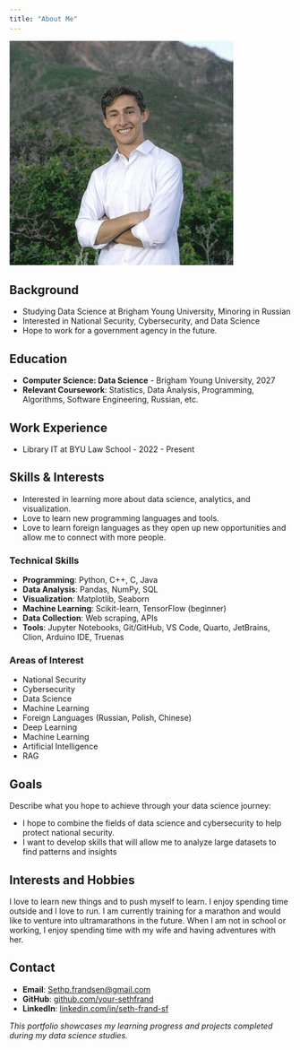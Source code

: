 ```yaml
---
title: "About Me"
---
```


![Seth Frandsen](professional_headshot.jpg)

## Background

- Studying Data Science at Brigham Young University, Minoring in Russian
- Interested in National Security, Cybersecurity, and Data Science
- Hope to work for a government agency in the future. 

## Education

- **Computer Science: Data Science** - Brigham Young University, 2027
- **Relevant Coursework**: Statistics, Data Analysis, Programming, Algorithms, Software Engineering, Russian, etc.

## Work Experience

- Library IT at BYU Law School - 2022 - Present

## Skills & Interests
- Interested in learning more about data science, analytics, and visualization.
- Love to learn new programming languages and tools.
- Love to learn foreign languages as they open up new opportunities and allow me to connect with more people.

### Technical Skills
- **Programming**: Python, C++, C, Java
- **Data Analysis**: Pandas, NumPy, SQL
- **Visualization**: Matplotlib, Seaborn
- **Machine Learning**: Scikit-learn, TensorFlow (beginner)
- **Data Collection**: Web scraping, APIs
- **Tools**: Jupyter Notebooks, Git/GitHub, VS Code, Quarto, JetBrains, Clion, Arduino IDE, Truenas

### Areas of Interest
- National Security
- Cybersecurity
- Data Science
- Machine Learning
- Foreign Languages (Russian, Polish, Chinese)
- Deep Learning
- Machine Learning
- Artificial Intelligence
- RAG


## Goals

Describe what you hope to achieve through your data science journey:

- I hope to combine the fields of data science and cybersecurity to help protect national security.
- I want to develop skills that will allow me to analyze large datasets to find patterns and insights

## Interests and Hobbies

I love to learn new things and to push myself to learn. I enjoy spending time outside 
and I love to run. I am currently training for a marathon and would like to 
venture into ultramarathons in the future. When I am not in school or working,
I enjoy spending time with my wife and having adventures with her.

## Contact

- **Email**: Sethp.frandsen@gmail.com
- **GitHub**: [github.com/your-sethfrand](https://github.com/sethfrand)
- **LinkedIn**: [linkedin.com/in/seth-frand-sf](https://www.linkedin.com/in/seth-frandsen-sf)


*This portfolio showcases my learning progress and projects completed during my data science studies.*